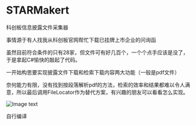 # STARMakert
科创板信息披露文件采集器

事情源于有人找我从科创板官网帮忙下载已挂牌上市企业的问询函

虽然目前符合条件的只有28家，但文件可有好几百个，一个个点手应该是没了，于是拿起C#愉快的敲起了代码。

一开始构思要实现披露文件下载和检索下载内容两大功能（一般是pdf文件）

奈何能力有限，没有找到按段落解析pdf的方法，检索的效率和结果都难以令人满意，所以最后调用FileLocator作为替代方案，有兴趣的朋友可以看看怎么实现。

![Image text](https://github.com/sswest/STARMakert/blob/master/example.jpg)

自行编译
